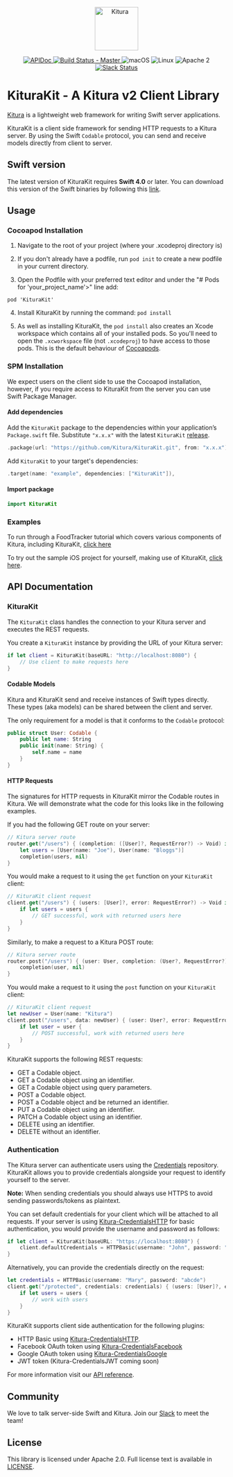 

<p align="center">
    <a href="http://kitura.dev/">
        <img src="https://raw.githubusercontent.com/Kitura/Kitura/master/Sources/Kitura/resources/kitura-bird.svg?sanitize=true" height="100" alt="Kitura">
    </a>
</p>


<p align="center">
    <a href="https://kitura.github.io/KituraKit/index.html">
    <img src="https://img.shields.io/badge/apidoc-KituraKit-1FBCE4.svg?style=flat" alt="APIDoc">
    </a>
    <a href="https://travis-ci.org/Kitura/KituraKit">
    <img src="https://travis-ci.org/Kitura/KituraKit.svg?branch=master" alt="Build Status - Master">
    </a>
    <img src="https://img.shields.io/badge/os-macOS-green.svg?style=flat" alt="macOS">
    <img src="https://img.shields.io/badge/os-linux-green.svg?style=flat" alt="Linux">
    <img src="https://img.shields.io/badge/license-Apache2-blue.svg?style=flat" alt="Apache 2">
    <a href="http://swift-at-ibm-slack.mybluemix.net/">
    <img src="http://swift-at-ibm-slack.mybluemix.net/badge.svg" alt="Slack Status">
    </a>
</p>


# KituraKit -  A Kitura v2 Client Library

[Kitura](http://kitura.dev) is a lightweight web framework for writing Swift server applications.

KituraKit is a client side framework for sending HTTP requests to a Kitura server. By using the Swift `Codable` protocol, you can send and receive models directly from client to server.

## Swift version
The latest version of KituraKit requires **Swift 4.0** or later. You can download this version of the Swift binaries by following this [link](https://swift.org/download/).

## Usage

### Cocoapod Installation

1. Navigate to the root of your project (where your .xcodeproj directory is)

2. If you don't already have a podfile, run `pod init`  to create a new podfile in your current directory.

3. Open the Podfile with your preferred text editor and under the "# Pods for 'your_project_name'>" line add:
```
pod 'KituraKit'
```
4. Install KituraKit by running the command: `pod install`

5. As well as installing KituraKit, the `pod install` also creates an Xcode workspace which contains all of your installed pods. So you'll need to open the `.xcworkspace` file (not `.xcodeproj`) to have access to those pods. This is the default behaviour of [Cocoapods](https://guides.cocoapods.org/using/getting-started.html).

### SPM Installation

We expect users on the client side to use the Cocoapod installation, however, if you require access to KituraKit from the server you can use Swift Package Manager.

#### Add dependencies

Add the `KituraKit` package to the dependencies within your application’s `Package.swift` file. Substitute `"x.x.x"` with the latest `KituraKit` [release](https://github.com/Kitura/KituraKit/releases).

```swift
.package(url: "https://github.com/Kitura/KituraKit.git", from: "x.x.x")
```

Add `KituraKit` to your target's dependencies:

```swift
.target(name: "example", dependencies: ["KituraKit"]),
```

#### Import package

  ```swift
  import KituraKit
  ```

### Examples

To run through a FoodTracker tutorial which covers various components of Kitura, including KituraKit, [click here](https://github.com/IBM/FoodTrackerBackend)

To try out the sample iOS project for yourself, making use of KituraKit, [click here](https://github.com/Kitura/iOSSampleKituraKit).

## API Documentation

### KituraKit

The `KituraKit` class handles the connection to your Kitura server and executes the REST requests.

You create a `KituraKit` instance by providing the URL of your Kitura server:
```swift
if let client = KituraKit(baseURL: "http://localhost:8080") {
    // Use client to make requests here
}
```

#### Codable Models

Kitura and KituraKit send and receive instances of Swift types directly. These types (aka models) can be shared between the client and server.

The only requirement for a model is that it conforms to the `Codable` protocol:

```swift
public struct User: Codable {
    public let name: String
    public init(name: String) {
        self.name = name
    }
}
```

#### HTTP Requests

The signatures for HTTP requests in KituraKit mirror the Codable routes in Kitura. We will demonstrate what the code for this looks like in the following examples.

If you had the following GET route on your server:
```swift
// Kitura server route
router.get("/users") { (completion: ([User]?, RequestError?) -> Void) in
    let users = [User(name: "Joe"), User(name: "Bloggs")]
    completion(users, nil)
}
```
You would make a request to it using the `get` function on your `KituraKit` client:
```swift
// KituraKit client request
client.get("/users") { (users: [User]?, error: RequestError?) -> Void in
    if let users = users {
        // GET successful, work with returned users here
    }
}
```

Similarly, to make a request to a Kitura POST route:
```swift
// Kitura server route
router.post("/users") { (user: User, completion: (User?, RequestError?) -> Void) in
    completion(user, nil)
}
```
You would make a request to it using the `post` function on your `KituraKit` client:
```swift
// KituraKit client request
let newUser = User(name: "Kitura")
client.post("/users", data: newUser) { (user: User?, error: RequestError?) -> Void in
    if let user = user {
        // POST successful, work with returned users here
    }
}
```

KituraKit supports the following REST requests:
- GET a Codable object.
- GET a Codable object using an identifier.
- GET a Codable object using query parameters.
- POST a Codable object.
- POST a Codable object and be returned an identifier.
- PUT a Codable object using an identifier.
- PATCH a Codable object using an identifier.
- DELETE using an identifier.
- DELETE without an identifier.

### Authentication

The Kitura server can authenticate users using the [Credentials](https://github.com/Kitura/Kitura-Credentials) repository. KituraKit allows you to provide credentials alongside your request to identify yourself to the server.

**Note:** When sending credentials you should always use HTTPS to avoid sending passwords/tokens as plaintext.

You can set default credentials for your client which will be attached to all requests. If your server is using [Kitura-CredentialsHTTP](https://github.com/Kitura/Kitura-CredentialsHTTP) for basic authentication, you would provide the username and password as follows:
```swift
if let client = KituraKit(baseURL: "https://localhost:8080") {
    client.defaultCredentials = HTTPBasic(username: "John", password: "12345")
}
```

Alternatively, you can provide the credentials directly on the request:
```swift
let credentials = HTTPBasic(username: "Mary", password: "abcde")
client.get("/protected", credentials: credentials) { (users: [User]?, error: RequestError?) -> Void in
    if let users = users {
        // work with users
    }
}
```

KituraKit supports client side authentication for the following plugins:

- HTTP Basic using [Kitura-CredentialsHTTP](https://github.com/Kitura/Kitura-CredentialsHTTP).
- Facebook OAuth token using [Kitura-CredentialsFacebook](https://github.com/Kitura/Kitura-CredentialsFacebook)
- Google OAuth token using [Kitura-CredentialsGoogle](https://github.com/Kitura/Kitura-CredentialsGoogle)
- JWT token (Kitura-CredentialsJWT coming soon)

For more information visit our [API reference](https://kitura.github.io/KituraKit/index.html).

## Community

We love to talk server-side Swift and Kitura. Join our [Slack](http://swift-at-ibm-slack.mybluemix.net/) to meet the team!

## License
This library is licensed under Apache 2.0. Full license text is available in [LICENSE](https://github.com/Kitura/KituraKit/blob/master/LICENSE).
